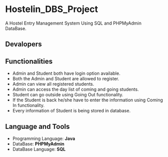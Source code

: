 # Hostelin_DBS_Project
A Hostel Entry Management System Using SQL and PHPMyAdmin DataBase.
## Devalopers


## Functionalities
* Admin and Student both have login option available.
* Both the Admin and Student are allowed to register.
* Admin can view all registered students.
* Admin can access the day list of coming and going students.
* Student can go outside using Going Out functionality.
* If the Student is back he/she have to enter the information using Coming In functionality.
* Every information of Student is being stored in database.
## Language and Tools
* Programming Language: **Java**
* DataBase: **PHPMyAdmin**
* DataBase Language: **SQL**


